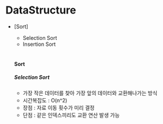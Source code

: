 # DataStructure

* [Sort]
  * Selection Sort
  * Insertion Sort
  
  
  </br>
  
  #### Sort
  ##### Selection Sort
  * 가장 작은 데이터를 찾아 가장 앞의 데이터와 교환해나가는 방식
  * 시간복잡도 : O(n^2)
  * 장점 : 자료 이동 횟수가 미리 결정
  * 단점 : 같은 인덱스끼리도 교환 연산 발생 가능
  
